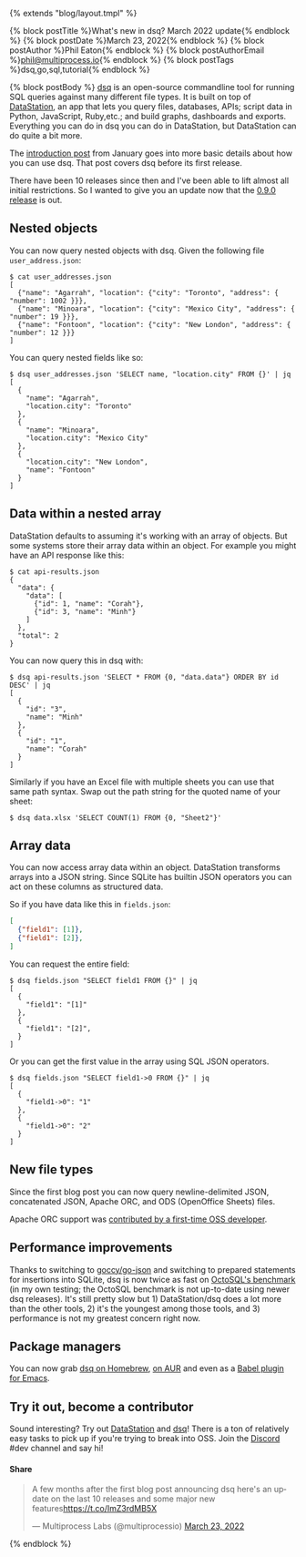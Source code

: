 {% extends "blog/layout.tmpl" %}

{% block postTitle %}What's new in dsq? March 2022 update{% endblock %}
{% block postDate %}March 23, 2022{% endblock %}
{% block postAuthor %}Phil Eaton{% endblock %}
{% block postAuthorEmail %}phil@multiprocess.io{% endblock %}
{% block postTags %}dsq,go,sql,tutorial{% endblock %}

{% block postBody %}
[dsq](https://github.com/multiprocessio/dsq") is an open-source
commandline tool for running SQL queries against many different file
types. It is built on top of [DataStation](/), an app that lets you
query files, databases, APIs; script data in Python, JavaScript,
Ruby,etc.; and build graphs, dashboards and exports. Everything you
can do in dsq you can do in DataStation, but DataStation can do quite
a bit more.

The [introduction
post](https://datastation.multiprocess.io/blog/2022-01-11-dsq.html)
from January goes into more basic details about how you can use
dsq. That post covers dsq before its first release.

There have been 10 releases since then and I've been able to lift
almost all initial restrictions. So I wanted to give you an update now
that the [0.9.0 release](https://github.com/multiprocessio/dsq/releases/tag/0.9.0) is out.

## Nested objects

You can now query nested objects with dsq. Given the following file `user_address.json`:

```
$ cat user_addresses.json
[
  {"name": "Agarrah", "location": {"city": "Toronto", "address": { "number": 1002 }}},
  {"name": "Minoara", "location": {"city": "Mexico City", "address": { "number": 19 }}},
  {"name": "Fontoon", "location": {"city": "New London", "address": { "number": 12 }}}
]
```

You can query nested fields like so:

```
$ dsq user_addresses.json 'SELECT name, "location.city" FROM {}' | jq
[
  {
    "name": "Agarrah",
    "location.city": "Toronto"
  },
  {
    "name": "Minoara",
    "location.city": "Mexico City"
  },
  {
    "location.city": "New London",
    "name": "Fontoon"
  }
]
```

## Data within a nested array

DataStation defaults to assuming it's working with an array of objects. But some systems store their array data within an object. For example you might have an API response like this:

```
$ cat api-results.json
{
  "data": {
    "data": [
      {"id": 1, "name": "Corah"},
      {"id": 3, "name": "Minh"}
    ]
  },
  "total": 2
}
```

You can now query this in dsq with:

```
$ dsq api-results.json 'SELECT * FROM {0, "data.data"} ORDER BY id DESC' | jq
[
  {
    "id": "3",
	"name": "Minh"
  },
  {
    "id": "1",
	"name": "Corah"
  }
]
```

Similarly if you have an Excel file with multiple sheets you can use
that same path syntax. Swap out the path string for the quoted name of
your sheet:

```
$ dsq data.xlsx 'SELECT COUNT(1) FROM {0, "Sheet2"}'
```

## Array data

You can now access array data within an object. DataStation
transforms arrays into a JSON string. Since SQLite has builtin JSON
operators you can act on these columns as structured data.

So if you have data like this in `fields.json`:

```json
[
  {"field1": [1]},
  {"field1": [2]},
]
```

You can request the entire field:

```
$ dsq fields.json "SELECT field1 FROM {}" | jq
[
  {
    "field1": "[1]"
  },
  {
    "field1": "[2]",
  }
]
```

Or you can get the first value in the array using SQL JSON operators.

```
$ dsq fields.json "SELECT field1->0 FROM {}" | jq
[
  {
    "field1->0": "1"
  },
  {
    "field1->0": "2"
  }
]
```

## New file types

Since the first blog post you can now query newline-delimited JSON,
concatenated JSON, Apache ORC, and ODS (OpenOffice Sheets) files.

Apache ORC support was [contributed by a first-time OSS
developer](https://github.com/multiprocessio/datastation/pull/194).

## Performance improvements

Thanks to switching to
[goccy/go-json](https://github.com/goccy/go-json) and switching to
prepared statements for insertions into SQLite, dsq is now twice as
fast on [OctoSQL's
benchmark](https://github.com/cube2222/octosql#benchmarks) (in my own
testing; the OctoSQL benchmark is not up-to-date using newer dsq
releases). It's still pretty slow but 1) DataStation/dsq does a lot
more than the other tools, 2) it's the youngest among those tools,
and 3) performance is not my greatest concern right now.

## Package managers

You can now grab [dsq on
Homebrew](https://formulae.brew.sh/formula/dsq), [on
AUR](https://aur.archlinux.org/packages/dsq) and even as a [Babel
plugin for Emacs](https://github.com/fritzgrabo/ob-dsq).

## Try it out, become a contributor

Sound interesting? Try out
[DataStation](https://github.com/multiprocessio/datastation) and
[dsq](https://github.com/multiprocessio/dsq)! There is a ton of
relatively easy tasks to pick up if you're trying to break into
OSS. Join the [Discord](https://discord.multiprocess.i) #dev channel
and say hi!

<h4>Share</h4>
<blockquote class="twitter-tweet"><p lang="en" dir="ltr">A few months after the first blog post announcing dsq here&#39;s an update on the last 10 releases and some major new features<a href="https://t.co/ImZ3rdMB5X">https://t.co/ImZ3rdMB5X</a></p>&mdash; Multiprocess Labs (@multiprocessio) <a href="https://twitter.com/multiprocessio/status/1506696150233006088?ref_src=twsrc%5Etfw">March 23, 2022</a></blockquote> <script async src="https://platform.twitter.com/widgets.js" charset="utf-8"></script>
{% endblock %}
